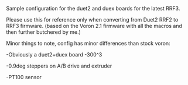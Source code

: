 Sample configuration for the duet2 and duex boards for the latest RRF3.

Please use this for reference only when converting from Duet2 RRF2 to RRF3 firmware.
(based on the Voron 2.1 firmware with all the macros and then further butchered by me.)

Minor things to note, config has minor differences than stock voron:

-Obviously a duet2+duex board
-300^3

-0.9deg steppers on A/B drive and extruder

-PT100 sensor
